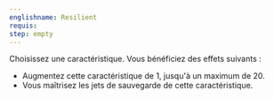 ```yaml
---
englishname: Resilient
requis:
step: empty
---
```

Choisissez une caractéristique. Vous bénéficiez des effets suivants : 

 - Augmentez cette caractéristique de 1, jusqu'à un maximum de 20.
 - Vous maîtrisez les jets de sauvegarde de cette caractéristique.
